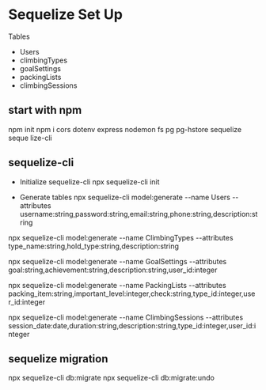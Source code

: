 # Sequelize Set Up

Tables
- Users
- climbingTypes
- goalSettings
- packingLists
- climbingSessions

## start with npm 
npm init
npm i cors dotenv express nodemon fs pg pg-hstore sequelize seque
lize-cli

## sequelize-cli 
- Initialize sequelize-cli
npx sequelize-cli init

- Generate tables
npx sequelize-cli model:generate --name Users --attributes username:string,password:string,email:string,phone:string,description:string

npx sequelize-cli model:generate --name ClimbingTypes --attributes type_name:string,hold_type:string,description:string

npx sequelize-cli model:generate --name GoalSettings --attributes goal:string,achievement:string,description:string,user_id:integer

npx sequelize-cli model:generate --name PackingLists --attributes packing_item:string,important_level:integer,check:string,type_id:integer,user_id:integer
    
npx sequelize-cli model:generate --name ClimbingSessions --attributes session_date:date,duration:string,description:string,type_id:integer,user_id:integer

## sequelize migration
npx sequelize-cli db:migrate
npx sequelize-cli db:migrate:undo

